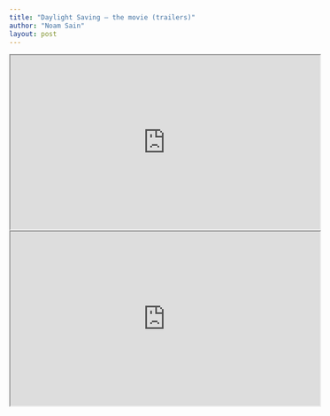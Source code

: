 ```yaml
---
title: "Daylight Saving — the movie (trailers)"
author: "Noam Sain"
layout: post
---
```


<iframe width="560" height="315" src="https://www.youtube.com/embed/k4EUTMPuvHo" title="Daylight Saving - Movie Trailer"></iframe>

<iframe width="560" height="315" src="https://www.youtube.com/embed/w45QkL9blG4" title="Daylight Saving: Spring Forward - Movie Trailer"></iframe>
